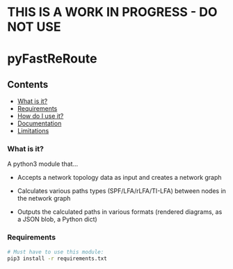 # THIS IS A WORK IN PROGRESS - DO NOT USE

# pyFastReRoute

## Contents

* [What is it?](what-is-it)
* [Requirements](requirements)
* [How do I use it?](how-do-i-use-it)
* [Documentation](documentation)
* [Limitations](limitations)

### What is it?

A python3 module that...

* Accepts a network topology data as input and creates a network graph

* Calculates various paths types (SPF/LFA/rLFA/TI-LFA) between nodes in the network graph

* Outputs the calculated paths in various formats (rendered diagrams, as a JSON blob, a Python dict)

### Requirements

```bash
# Must have to use this module:
pip3 install -r requirements.txt
```
